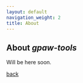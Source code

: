 ```yaml
---
layout: default
navigation_weight: 2
title: About
---
```


## About *gpaw-tools*

Will be here soon.

[back](./)
